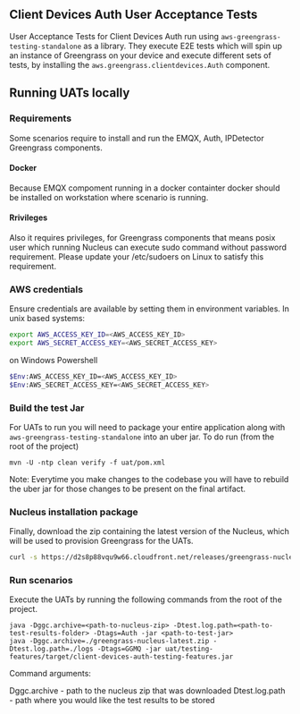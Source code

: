 ## Client Devices Auth User Acceptance Tests
User Acceptance Tests for Client Devices Auth run using `aws-greengrass-testing-standalone` as a library. They 
execute E2E
tests which will spin up an instance of Greengrass on your device and execute different sets of tests, by installing
the `aws.greengrass.clientdevices.Auth` component.

## Running UATs locally

### Requirements
Some scenarios require to install and run the EMQX, Auth, IPDetector Greengrass components.

#### Docker
Because EMQX compoment running in a docker containter docker should be installed on workstation where scenario is running.

#### Rrivileges
Also it requires privileges, for Greengrass components that means posix user which running Nucleus can execute sudo command without password requirement.
Please update your /etc/sudoers on Linux to satisfy this requirement.

### AWS credentials
Ensure credentials are available by setting them in environment variables. In unix based systems:

```bash
export AWS_ACCESS_KEY_ID=<AWS_ACCESS_KEY_ID>
export AWS_SECRET_ACCESS_KEY=<AWS_SECRET_ACCESS_KEY>
```

on Windows Powershell

```bash
$Env:AWS_ACCESS_KEY_ID=<AWS_ACCESS_KEY_ID>
$Env:AWS_SECRET_ACCESS_KEY=<AWS_SECRET_ACCESS_KEY>
```

### Build the test Jar
For UATs to run you will need to package your entire application along with `aws-greengrass-testing-standalone` into
an uber jar. To do run (from the root of the project)

```
mvn -U -ntp clean verify -f uat/pom.xml
```

Note: Everytime you make changes to the codebase you will have to rebuild the uber jar for those changes to be present on the final artifact.

### Nucleus installation package
Finally, download the zip containing the latest version of the Nucleus, which will be used to provision Greengrass for the UATs.

```bash
curl -s https://d2s8p88vqu9w66.cloudfront.net/releases/greengrass-nucleus-latest.zip > greengrass-nucleus-latest.zip
```

### Run scenarios
Execute the UATs by running the following commands from the root of the project.

```
java -Dggc.archive=<path-to-nucleus-zip> -Dtest.log.path=<path-to-test-results-folder> -Dtags=Auth -jar <path-to-test-jar>
java -Dggc.archive=./greengrass-nucleus-latest.zip -Dtest.log.path=./logs -Dtags=GGMQ -jar uat/testing-features/target/client-devices-auth-testing-features.jar
```

Command arguments:

Dggc.archive - path to the nucleus zip that was downloaded
Dtest.log.path - path where you would like the test results to be stored

